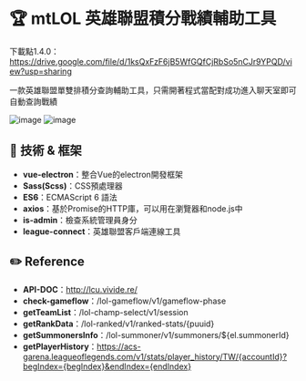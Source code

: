 
# :trophy: mtLOL 英雄聯盟積分戰績輔助工具

下載點1.4.0：https://drive.google.com/file/d/1ksQxFzF6jB5WfGQfCjRbSo5nCJr9YPQD/view?usp=sharing

一款英雄聯盟單雙排積分查詢輔助工具，只需開著程式當配對成功進入聊天室即可自動查詢戰績

![image](https://raw.githubusercontent.com/motea927/mtLOL/master/demo/img/demo1.jpg)
![image](https://raw.githubusercontent.com/motea927/mtLOL/master/demo/img/demo2.jpg)

## :page_facing_up: 技術 & 框架

- **vue-electron**：整合Vue的electron開發框架
- **Sass(Scss)**：CSS預處理器
- **ES6**：ECMAScript 6 語法
- **axios**：基於Promise的HTTP庫，可以用在瀏覽器和node.js中
- **is-admin**：檢查系統管理員身分
- **league-connect**：英雄聯盟客戶端連線工具

## :pencil2: Reference

- **API-DOC**：http://lcu.vivide.re/
- **check-gameflow**：/lol-gameflow/v1/gameflow-phase
- **getTeamList**：/lol-champ-select/v1/session
- **getRankData**：/lol-ranked/v1/ranked-stats/{puuid}
- **getSummonersInfo**：/lol-summoner/v1/summoners/${el.summonerId}
- **getPlayerHistory**：https://acs-garena.leagueoflegends.com/v1/stats/player_history/TW/{accountId}?begIndex={begIndex}&endIndex={endIndex}